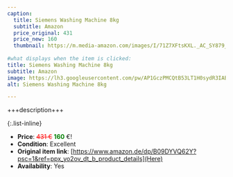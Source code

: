 ```yaml
---
caption:
  title: Siemens Washing Machine 8kg
  subtitle: Amazon
  price_original: 431
  price_new: 160
  thumbnail: https://m.media-amazon.com/images/I/71Z7XFtsKXL._AC_SY879_.jpg
  
#what displays when the item is clicked:
title: Siemens Washing Machine 8kg
subtitle: Amazon
image: https://lh3.googleusercontent.com/pw/AP1GczPMCQtB53LT1H0sydR3IABDObf_Zn2fUGHzV1XDLSX-95UrN___n53WAXA3UjHxtqrux2fAPVei6JfuIbPFBkYEOKLruH3NAH8cataaCgJykhU-VwgIIn6V-hHqxknVolc2NMNcH1IfPHXfxjvhXtcflA=w1220-h1626-s-no-gm?authuser=0
alt: Siemens Washing Machine 8kg

---
```

+++description+++

{:.list-inline} 
- **Price**: <span style="color:red"><del>431 €</del></span> <span style="color:green">**160**</span> €!
- **Condition**: Excellent
- **Original item link**: [https://www.amazon.de/dp/B09DYVQ62Y?psc=1&ref=ppx_yo2ov_dt_b_product_details](Here)
- **Availability**: Yes
